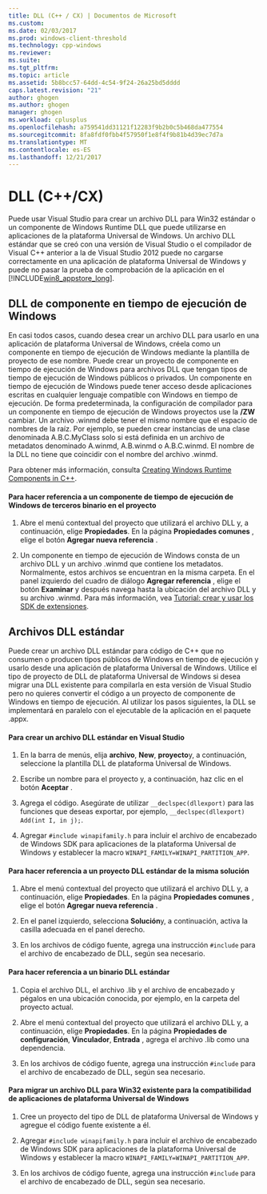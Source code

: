 ```yaml
---
title: DLL (C++ / CX) | Documentos de Microsoft
ms.custom: 
ms.date: 02/03/2017
ms.prod: windows-client-threshold
ms.technology: cpp-windows
ms.reviewer: 
ms.suite: 
ms.tgt_pltfrm: 
ms.topic: article
ms.assetid: 5b8bcc57-64dd-4c54-9f24-26a25bd5dddd
caps.latest.revision: "21"
author: ghogen
ms.author: ghogen
manager: ghogen
ms.workload: cplusplus
ms.openlocfilehash: a759541dd31121f12283f9b2b0c5b468da477554
ms.sourcegitcommit: 8fa8fdf0fbb4f57950f1e8f4f9b81b4d39ec7d7a
ms.translationtype: MT
ms.contentlocale: es-ES
ms.lasthandoff: 12/21/2017
---
```

# <a name="dlls-ccx"></a>DLL (C++/CX)
Puede usar Visual Studio para crear un archivo DLL para Win32 estándar o un componente de Windows Runtime DLL que puede utilizarse en aplicaciones de la plataforma Universal de Windows. Un archivo DLL estándar que se creó con una versión de Visual Studio o el compilador de Visual C++ anterior a la de Visual Studio 2012 puede no cargarse correctamente en una aplicación de plataforma Universal de Windows y puede no pasar la prueba de comprobación de la aplicación en el [!INCLUDE[win8_appstore_long](../cppcx/includes/win8-appstore-long-md.md)].  
  
## <a name="windows-runtime-component-dlls"></a>DLL de componente en tiempo de ejecución de Windows  
 En casi todos casos, cuando desea crear un archivo DLL para usarlo en una aplicación de plataforma Universal de Windows, créela como un componente en tiempo de ejecución de Windows mediante la plantilla de proyecto de ese nombre. Puede crear un proyecto de componente en tiempo de ejecución de Windows para archivos DLL que tengan tipos de tiempo de ejecución de Windows públicos o privados. Un componente en tiempo de ejecución de Windows puede tener acceso desde aplicaciones escritas en cualquier lenguaje compatible con Windows en tiempo de ejecución. De forma predeterminada, la configuración de compilador para un componente en tiempo de ejecución de Windows proyectos use la **/ZW** cambiar. Un archivo .winmd debe tener el mismo nombre que el espacio de nombres de la raíz. Por ejemplo, se pueden crear instancias de una clase denominada A.B.C.MyClass solo si está definida en un archivo de metadatos denominado A.winmd, A.B.winmd o A.B.C.winmd. El nombre de la DLL no tiene que coincidir con el nombre del archivo .winmd.  
  
 Para obtener más información, consulta [Creating Windows Runtime Components in C++](/MicrosoftDocs/windows-uwp/blob/docs/windows-apps-src/winrt-components/creating-windows-runtime-components-in-cpp.md).  
  
#### <a name="to-reference-a-third-party-windows-runtime-component-binary-in-your-project"></a>Para hacer referencia a un componente de tiempo de ejecución de Windows de terceros binario en el proyecto  
  
1.  Abre el menú contextual del proyecto que utilizará el archivo DLL y, a continuación, elige **Propiedades**. En la página **Propiedades comunes** , elige el botón **Agregar nueva referencia** .  
  
2.  Un componente en tiempo de ejecución de Windows consta de un archivo DLL y un archivo .winmd que contiene los metadatos. Normalmente, estos archivos se encuentran en la misma carpeta. En el panel izquierdo del cuadro de diálogo **Agregar referencia** , elige el botón **Examinar** y después navega hasta la ubicación del archivo DLL y su archivo .winmd. Para más información, vea [Tutorial: crear y usar los SDK de extensiones](http://msdn.microsoft.com/en-us/001e2fca-3d56-43ab-a5e0-0561d085679f).  
  
## <a name="standard-dlls"></a>Archivos DLL estándar  
 Puede crear un archivo DLL estándar para código de C++ que no consumen o producen tipos públicos de Windows en tiempo de ejecución y usarlo desde una aplicación de plataforma Universal de Windows. Utilice el tipo de proyecto de DLL de plataforma Universal de Windows si desea migrar una DLL existente para compilarla en esta versión de Visual Studio pero no quieres convertir el código a un proyecto de componente de Windows en tiempo de ejecución. Al utilizar los pasos siguientes, la DLL se implementará en paralelo con el ejecutable de la aplicación en el paquete .appx.  
  
#### <a name="to-create-a-standard-dll-in-visual-studio"></a>Para crear un archivo DLL estándar en Visual Studio  
  
1.  En la barra de menús, elija **archivo**, **New**, **proyecto**y, a continuación, seleccione la plantilla DLL de plataforma Universal de Windows.  
  
2.  Escribe un nombre para el proyecto y, a continuación, haz clic en el botón **Aceptar** .  
  
3.  Agrega el código. Asegúrate de utilizar `__declspec(dllexport)` para las funciones que deseas exportar, por ejemplo, `__declspec(dllexport) Add(int I, in j);`.  
  
4.  Agregar `#include winapifamily.h` para incluir el archivo de encabezado de Windows SDK para aplicaciones de la plataforma Universal de Windows y establecer la macro `WINAPI_FAMILY=WINAPI_PARTITION_APP`.  
  
#### <a name="to-reference-a-standard-dll-project-from-the-same-solution"></a>Para hacer referencia a un proyecto DLL estándar de la misma solución  
  
1.  Abre el menú contextual del proyecto que utilizará el archivo DLL y, a continuación, elige **Propiedades**. En la página **Propiedades comunes** , elige el botón **Agregar nueva referencia** .  
  
2.  En el panel izquierdo, selecciona **Solución**y, a continuación, activa la casilla adecuada en el panel derecho.  
  
3.  En los archivos de código fuente, agrega una instrucción `#include` para el archivo de encabezado de DLL, según sea necesario.  
  
#### <a name="to-reference-a-standard-dll-binary"></a>Para hacer referencia a un binario DLL estándar  
  
1.  Copia el archivo DLL, el archivo .lib y el archivo de encabezado y pégalos en una ubicación conocida, por ejemplo, en la carpeta del proyecto actual.  
  
2.  Abre el menú contextual del proyecto que utilizará el archivo DLL y, a continuación, elige **Propiedades**. En la página **Propiedades de configuración**, **Vinculador**, **Entrada** , agrega el archivo .lib como una dependencia.  
  
3.  En los archivos de código fuente, agrega una instrucción `#include` para el archivo de encabezado de DLL, según sea necesario.  
  
#### <a name="to-migrate-an-existing-win32-dll-for-universal-windows-platform-app-compatibility"></a>Para migrar un archivo DLL para Win32 existente para la compatibilidad de aplicaciones de plataforma Universal de Windows  
  
1.  Cree un proyecto del tipo de DLL de plataforma Universal de Windows y agregue el código fuente existente a él.  
  
2.  Agregar `#include winapifamily.h` para incluir el archivo de encabezado de Windows SDK para aplicaciones de la plataforma Universal de Windows y establecer la macro `WINAPI_FAMILY=WINAPI_PARTITION_APP`.  
  
3.  En los archivos de código fuente, agrega una instrucción `#include` para el archivo de encabezado de DLL, según sea necesario.  
  

